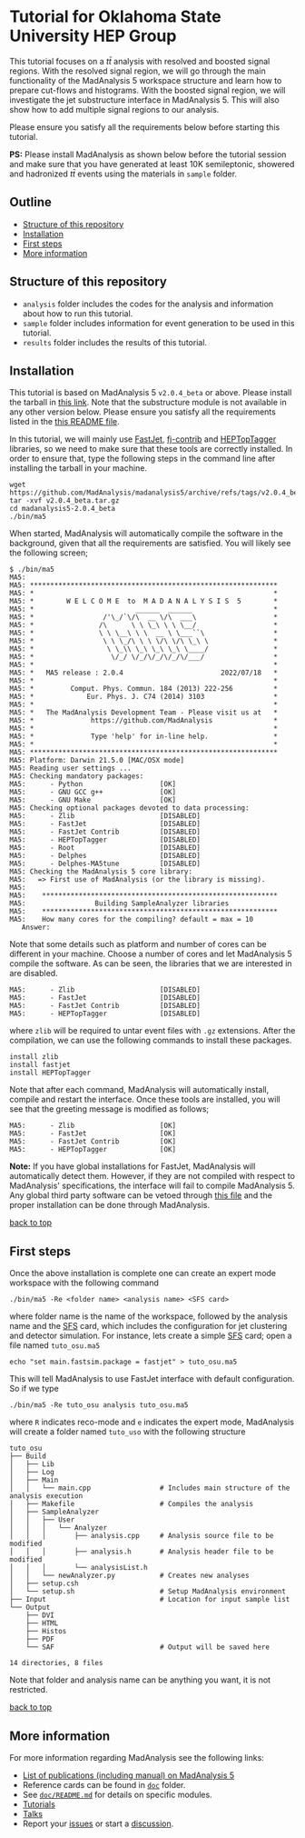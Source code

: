 # Tutorial for Oklahoma State University HEP Group

This tutorial focuses on a $t \bar{t}$ analysis with resolved and boosted signal regions. With the resolved signal region, 
we will go through the main functionality of the MadAnalysis 5 workspace structure and learn how to prepare cut-flows
and histograms. With the boosted signal region, we will investigate the jet substructure interface in MadAnalysis 5. 
This will also show how to add multiple signal regions to our analysis.

Please ensure you satisfy all the requirements below before starting this tutorial.

**PS:** Please install MadAnalysis as shown below before the tutorial session and make sure that you have generated at
least 10K semileptonic, showered and hadronized $t \bar{t}$ events using the materials in `sample` folder.

## Outline

* [Structure of this repository](#structure-of-this-repository)
* [Installation](#installation)
* [First steps](#first-steps)
* [More information](#more-information)

## Structure of this repository

* `analysis` folder includes the codes for the analysis and information about how to run this tutorial.
* `sample` folder includes information for event generation to be used in this tutorial.
* `results` folder includes the results of this tutorial. 

## Installation

This tutorial is based on MadAnalysis 5 `v2.0.4_beta` or above. Please install the tarball in 
[this link](https://github.com/MadAnalysis/madanalysis5/releases/tag/v2.0.4_beta). Note that the 
substructure module is not available in any other version below. Please ensure you satisfy all the 
requirements listed in the [this README file](https://github.com/MadAnalysis/madanalysis5/tree/v2.0.4_beta#requirements).

In this tutorial, we will mainly use [FastJet](http://fastjet.fr/), 
[fj-contrib](https://fastjet.hepforge.org/contrib/) and 
[HEPTopTagger](https://github.com/MadAnalysis/HEPTopTagger) libraries, so we need to make sure that 
these tools are correctly installed. In order to ensure that, type the following steps in the command
line after installing the tarball in your machine.

```shell
wget https://github.com/MadAnalysis/madanalysis5/archive/refs/tags/v2.0.4_beta.tar.gz
tar -xvf v2.0.4_beta.tar.gz
cd madanalysis5-2.0.4_beta
./bin/ma5
```
When started, MadAnalysis will automatically compile the software in the background, given that all the requirements 
are satisfied. You will likely see the following screen;
```shell
$ ./bin/ma5
MA5:
MA5: *************************************************************
MA5: *                                                           *
MA5: *        W E L C O M E  to  M A D A N A L Y S I S  5        *
MA5: *                         ______  ______                    *
MA5: *                 /'\_/`\/\  __ \/\  ___\                   *
MA5: *                /\      \ \ \_\ \ \ \__/                   *
MA5: *                \ \ \__\ \ \  __ \ \___``\                 *
MA5: *                 \ \ \_/\ \ \ \/\ \/\ \_\ \                *
MA5: *                  \ \_\\ \_\ \_\ \_\ \____/                *
MA5: *                   \/_/ \/_/\/_/\/_/\/___/                 *
MA5: *                                                           *
MA5: *   MA5 release : 2.0.4                        2022/07/18   *
MA5: *                                                           *
MA5: *         Comput. Phys. Commun. 184 (2013) 222-256          *
MA5: *             Eur. Phys. J. C74 (2014) 3103                 *
MA5: *                                                           *
MA5: *   The MadAnalysis Development Team - Please visit us at   *
MA5: *              https://github.com/MadAnalysis               *
MA5: *                                                           *
MA5: *              Type 'help' for in-line help.                *
MA5: *                                                           *
MA5: *************************************************************
MA5: Platform: Darwin 21.5.0 [MAC/OSX mode]
MA5: Reading user settings ...
MA5: Checking mandatory packages:
MA5:      - Python                   [OK]
MA5:      - GNU GCC g++              [OK]
MA5:      - GNU Make                 [OK]
MA5: Checking optional packages devoted to data processing:
MA5:      - Zlib                     [DISABLED]
MA5:      - FastJet                  [DISABLED]
MA5:      - FastJet Contrib          [DISABLED]
MA5:      - HEPTopTagger             [DISABLED]
MA5:      - Root                     [DISABLED]
MA5:      - Delphes                  [DISABLED]
MA5:      - Delphes-MA5tune          [DISABLED]
MA5: Checking the MadAnalysis 5 core library:
MA5:   => First use of MadAnalysis (or the library is missing).
MA5:
MA5:    **********************************************************
MA5:                 Building SampleAnalyzer libraries
MA5:    **********************************************************
MA5:    How many cores for the compiling? default = max = 10
   Answer:
```
Note that some details such as platform and number of cores can be different in your machine. 
Choose a number of cores and let MadAnalysis 5 compile the software. As can be seen, the libraries 
that we are interested in are disabled.
```shell
MA5:      - Zlib                     [DISABLED]
MA5:      - FastJet                  [DISABLED]
MA5:      - FastJet Contrib          [DISABLED]
MA5:      - HEPTopTagger             [DISABLED]
```
where `zlib` will be required to untar event files with `.gz` extensions. After the compilation, we can use the 
following commands to install these packages.
```shell
install zlib
install fastjet
install HEPTopTagger
```
Note that after each command, MadAnalysis will automatically install, compile and restart the interface.
Once these tools are installed, you will see that the greeting message is modified as follows;
```shell
MA5:      - Zlib                     [OK]
MA5:      - FastJet                  [OK]
MA5:      - FastJet Contrib          [OK]
MA5:      - HEPTopTagger             [OK]
```
**Note:** If you have global installations for FastJet, MadAnalysis will automatically detect them. However,
if they are not compiled with respect to MadAnalysis' specifications, the interface will fail to compile
MadAnalysis 5. Any global third party software can be vetoed through 
[this file](https://github.com/MadAnalysis/madanalysis5/blob/v2.0.4_beta/madanalysis/input/installation_options.dat)
and the proper installation can be done through MadAnalysis.

[back to top](#outline)

## First steps

Once the above installation is complete one can create an expert mode workspace with the following command
```shell
./bin/ma5 -Re <folder name> <analysis name> <SFS card>
```
where folder name is the name of the workspace, followed by the analysis name and the 
[SFS](https://arxiv.org/abs/2006.09387) card, which includes the configuration for jet clustering and 
detector simulation. For instance, lets create a simple [SFS](https://arxiv.org/abs/2006.09387) card; open 
a file named `tuto_osu.ma5`
```shell
echo "set main.fastsim.package = fastjet" > tuto_osu.ma5
```
This will tell MadAnalysis to use FastJet interface with default configuration. So if we type
```shell
./bin/ma5 -Re tuto_osu analysis tuto_osu.ma5
```
where `R` indicates reco-mode and `e` indicates the expert mode, MadAnalysis will create a folder named 
`tuto_uso` with the following structure
```shell
tuto_osu
├── Build
│   ├── Lib
│   ├── Log
│   ├── Main
│   │   └── main.cpp                 # Includes main structure of the analysis execution
│   ├── Makefile                     # Compiles the analysis
│   ├── SampleAnalyzer
│   │   ├── User
│   │   │   └── Analyzer
│   │   │       ├── analysis.cpp     # Analysis source file to be modified
│   │   │       ├── analysis.h       # Analysis header file to be modified
│   │   │       └── analysisList.h
│   │   └── newAnalyzer.py           # Creates new analyses
│   ├── setup.csh
│   └── setup.sh                     # Setup MadAnalysis environment
├── Input                            # Location for input sample list
└── Output
    ├── DVI
    ├── HTML
    ├── Histos
    ├── PDF
    └── SAF                          # Output will be saved here

14 directories, 8 files
```
Note that folder and analysis name can be anything you want, it is not restricted.

[back to top](#outline)

## More information

For more information regarding MadAnalysis see the following links:

* [List of publications (including manual) on MadAnalysis 5](https://github.com/MadAnalysis/madanalysis5/tree/main#credits)
* Reference cards can be found in [`doc`](https://github.com/MadAnalysis/madanalysis5/tree/v2.0.4_beta/doc) folder.
* See [`doc/README.md`](https://github.com/MadAnalysis/madanalysis5/tree/v2.0.4_beta/doc#readme) 
  for details on specific modules.
* [Tutorials](https://madanalysis.irmp.ucl.ac.be/wiki/tutorials)
* [Talks](http://madanalysis.irmp.ucl.ac.be/wiki/Talks)
* Report your [issues](https://github.com/MadAnalysis/madanalysis5/issues/new/choose) or start a 
  [discussion](https://github.com/MadAnalysis/madanalysis5/discussions).
